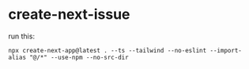 # create-next-issue

run this:

```
npx create-next-app@latest . --ts --tailwind --no-eslint --import-alias "@/*" --use-npm --no-src-dir
```
